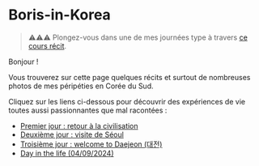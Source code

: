 # Boris-in-Korea

> ⚠⚠⚠
> Plongez-vous dans une de mes journées type à travers [ce cours récit](day-in-the-life.md).

Bonjour !

Vous trouverez sur cette page quelques récits et surtout de nombreuses photos de mes péripéties en Corée du Sud.

Cliquez sur les liens ci-dessous pour découvrir des expériences de vie toutes aussi passionnantes que mal racontées :

- [Premier jour : retour à la civilisation](premier-jour-retour-a-la-civilisation.md)
- [Deuxième jour : visite de Séoul](deuxieme-jour-visite-de-seoul.md)
- [Troisième jour : welcome to Daejeon (대전)](troisieme-jour-welcome-to-daejeon.md)
- [Day in the life (04/09/2024)](day-in-the-life.md)
<!--[Premier vrai resto Coréen](premier-vrai-resto-coreen.md)-->


<!--
## Divers :
- [Petit cours de Coréen]()
- 
- -->
